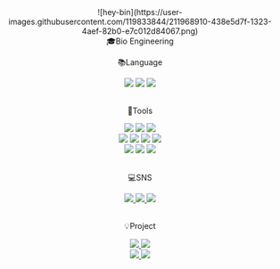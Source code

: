 <div align=center>
![hey-bin](https://user-images.githubusercontent.com/119833844/211968910-438e5d7f-1323-4aef-82b0-e7c012d84067.png)
  
<div align=center>
🎓Bio Engineering
<br>
<div align=center>
<p>📚Language</p>
</div>
<div align=center>
  <img src="http://img.shields.io/badge/JavaScript-007396?style=round&logo=JavaScript&logoColor=white" />
  <img src="https://img.shields.io/badge/Python-3776AB?style=flat-square&logo=Python&logoColor=white"/>
  <img src="http://img.shields.io/badge/R-276DC3?style=round&logo=R&logoColor=white" />
</div>
<br>
<div align=center>
  <p>🔨Tools</p>
</div>
<div align=center>
  <img src="https://img.shields.io/badge/Anaconda-44A833?style=flat-square&logo=Anaconda&logoColor=white"/>
  <img src="https://img.shields.io/badge/Atom-66595C?style=flat-square&logo=Atom&logoColor=white"/>
  <img src="https://img.shields.io/badge/Bootstrapap-7952B3?style=flat-square&logo=bootstrap&logoColor=white"/>
  <br>
  <img src="https://img.shields.io/badge/django-092E20?style=flat-square&logo=django&logoColor=white"/>
  <img src="https://img.shields.io/badge/Flask-000000?style=flat-square&logo=flask&logoColor=white"/>
  <img src="https://img.shields.io/badge/Google Colab-F9AB00?style=flat-square&logo=Google Colab&logoColor=white"/>
  <img src="https://img.shields.io/badge/ORACLE-F80000?style=flat-square&logo=oracle&logoColor=white"/>
  <br>
  <img src="https://img.shields.io/badge/PyCharm-000000?style=flat-square&logo=PyCharm&logoColor=white"/>
  <img src="http://img.shields.io/badge/VisualStudioCode-007ACC?style=round&logo=VSCode&logoColor=white" />
  
  <img src="http://img.shields.io/badge/Jupyter-F37626?style=round&logo=Jupyter&logoColor=white" />
  
</div>
<br>
<div align=center>
  <p>💻SNS</p>
</div>
<div align=center>
  <a href=mailto:https://github.com/devousrevoir>
  <img src="https://img.shields.io/badge/GitHub-181717?style=flat-square&logo=GitHub&logoColor=white"/>
  <a href=mailto:gtuhbinn@gmail.com>
    <img src="http://img.shields.io/badge/Gmail-d14836?style=flat-round&logo=Gmail&logoColor=yellow" />
  <a href=mailto:https://devousrevoir.tistory.com/>
    <img src="http://img.shields.io/badge/istory-F37626?style=flat-round&logo=Tistory&logoColor=yellow" /> 
  </a>
</div>
<br>
<div align=center>
  <p>💡Project</p>
  <a href=[https://github.com/devousrevoir/python>
    <img src="http://img.shields.io/badge/-python_project-655ced?style=flat&logo=Python&link=https://github.com/xhdixhfl/JMT_restaurant_List.git" />
  <a href=https://github.com/devousrevoir/R>
    <img src="http://img.shields.io/badge/-R_project-276DC3?style=flat&logo=R&link=https://github.com/xhdixhfl/Retail-Data.git" />
    <br>
  <a href=https://github.com/devousrevoir/ML>
    <img src="http://img.shields.io/badge/-ML_project-7EBC6F?style=flat&logo=Jupyter&link=https://github.com/xhdixhfl/Spaceship_Titanic.git" />
  <a href=https://github.com/devousrevoir/DL>
    <img src="http://img.shields.io/badge/-DL_project-D00000?style=flat&logo=TensorFlow&link=https://github.com/xhdixhfl/DeepLearning-Project.git" />
</div>
